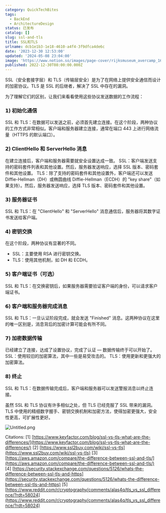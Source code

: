 ```yaml
---
category: QuickTechBites
tags:
  - BackEnd
  - ArchitectureDesign
status: 已发布
catalog: []
slug: ssl-and-tls
title: SSL和TLS
urlname: dcb1e1b3-1e18-4610-a4f4-3f9dfca4de6c
date: '2023-12-30 12:53:00'
updated: '2024-05-08 23:04:00'
image: 'https://www.notion.so/images/page-cover/rijksmuseum_avercamp_1620.jpg'
published: 2022-12-30T08:00:00.000Z
---
```


SSL（安全套接字层）和 TLS（传输层安全）是为了在网络上提供安全通信而设计的加密协议。TLS 是 SSL 的后继者，解决了 SSL 中存在的漏洞。


为了理解它们的区别，让我们来看看使用这些协议发送数据的工作流程：


### 𝟭) 初始化通信


SSL 和 TLS：在数据可以发送之前，必须首先建立连接。在这个阶段，两种协议的工作方式非常相似。客户端和服务器建立连接，通常在端口 443 上进行网络流量（HTTPS 的默认端口）。


### 𝟮) ClientHello 和 ServerHello 消息


在建立连接后，客户端和服务器需要就安全设置达成一致。
SSL：客户端发送支持的密码套件列表和其他设置。然后，服务器发送响应，选择 SSL 版本、密码套件和其他设置。
TLS：除了支持的密码套件和其他设置外，客户端还可以发送 Diffie-Hellman（DH）或椭圆曲线 Diffie-Hellman（ECDH）的 "key share"（如果支持）。然后，服务器发送响应，选择 TLS 版本、密码套件和其他设置。


### 𝟯) 服务器证书


SSL 和 TLS：在 "ClientHello" 和 "ServerHello" 消息通信后，服务器将其数字证书发送给客户端。


### 𝟰) 密钥交换


在这个阶段，两种协议有显著的不同。
- SSL：主要使用 RSA 进行密钥交换。
- TLS：使用其他机制，如 DH 和 ECDH。


### 𝟱) 客户端证书（可选）


SSL 和 TLS：在交换密钥后，如果服务器需要验证客户端的身份，可以请求客户端证书。


### 𝟲) 客户端和服务器完成消息


SSL 和 TLS：一旦认证阶段完成，就会发送 "Finished" 消息。这两种协议在这里的唯一区别是，消息背后的加密计算可能会有所不同。


### 𝟳) 加密数据传输


已经建立了连接，达成了设置协议，完成了认证 — 数据传输终于可以开始了。
SSL：使用较旧的加密算法，其中一些是易受攻击的。
TLS：使用更新和更强大的加密算法。


### 𝟴) 终止


SSL 和 TLS：在数据传输完成后，客户端和服务器可以发送警报消息以终止连接。


虽然 SSL 和 TLS 协议有许多相似之处，但 TLS 已经克服了 SSL 带来的漏洞。TLS 中使用的精细数字握手、密钥交换机制和加密方法，使得加密更强大，安全性更高，可扩展性更好。


![Untitled.png](https://prod-files-secure.s3.us-west-2.amazonaws.com/5d24fe63-e567-4804-86f9-9fdc62e13082/8ff987c5-7f31-4b50-83f5-c69ee7578c4a/Untitled.png?X-Amz-Algorithm=AWS4-HMAC-SHA256&X-Amz-Content-Sha256=UNSIGNED-PAYLOAD&X-Amz-Credential=ASIAZI2LB466YVIM53JV%2F20250212%2Fus-west-2%2Fs3%2Faws4_request&X-Amz-Date=20250212T053724Z&X-Amz-Expires=3600&X-Amz-Security-Token=IQoJb3JpZ2luX2VjEMr%2F%2F%2F%2F%2F%2F%2F%2F%2F%2FwEaCXVzLXdlc3QtMiJHMEUCIQCNHdh365SaVHD%2BOrOUJwxHSJf%2BrXouaRQ%2FQEAqvafQqgIgMKRUWBRVeGDZXq5RX7xRy%2B2tx%2BiuzDh19YriJw0ZioAqiAQI4%2F%2F%2F%2F%2F%2F%2F%2F%2F%2F%2FARAAGgw2Mzc0MjMxODM4MDUiDDxlyqbDhGvEgWW3ICrcA27cbRTWXP2B9jvgV5zcMuLXHxF7DM10aRvPI6shW6rMQisVkJ2iwbYGfbAGansLmvEYfELhD7awo38gPpU8xIAqdnPhSPAjibnxzmXf6z2R7CKyDMpAYq4yN15ry9c5bRmc301cYXb7bo1lVOjc5iLEJf%2FbjgJNhNQ9tlMUJL0dxna6dV2kGHHdF3UIVE2a7eyC3jzCRZSOIMT835vfAaLFJna4L2NV0792zDm0ndM2qdLNmeLH4bZjTGq1nRpt0xS%2FQ0g%2FZlzwj596nZC61J%2FSni1%2FWD4TJDejQO32LStAKYDdDHwNsuSYpKaweVWZNJGAvetnJ838ri4nDXG%2FBfu2XJ9dRgIGVDCHRkAl0fOVyR%2FX%2Fi2WKtvl2IuZD7nmsyZ7RICQn0VcNybwNh32sXL1dd5v6MqTVJppJSjdggvhFfay9b0%2FhbR1gZrG0oorrbSW9Lsv6Kz2SpdDoJO%2FCNFmHBY67CKX989hEwMcCrLqjJE3oq5epiah%2FjPfaVHxjLBPng3ucMNd2Kbb1l0OgxFMFdjQpijShC4zYSv4XOIM6FFDA4Sv7NZFUgeu15%2F%2BXEZsls1Nq7N%2Fd3WuQLvwjF3CS%2Fl1YmhOlx1szzl23YPKIM5SpiI36hWd%2FP1JMJ%2Fzr70GOqUBTIZ7%2FNwuLpoiMmI7LY0JAwBQcB5LritBvomd7%2BWZgoZaSpbQPAZmzEE0oucToxtlDBHOq%2BRhp6DVHOHE570Xq9bz40fb5sqkkZgUivzHjo2ApywKHYRD1AVcRlNV%2BXh22lnpzPIXVrSzXPun5xvBrXkfE0dIeZ6mUe%2FJ20%2BuxbmlcWTUg%2FBicibmwKweIvbpmkDpdizaz72hBvruKKbRWqxNvbqu&X-Amz-Signature=e03c50d29068dd1697387d91fb4cefd4f46b322dbb52a80b235984f965cc1f74&X-Amz-SignedHeaders=host&x-id=GetObject)


Citations:
[1] [https://www.keyfactor.com/blog/ssl-vs-tls-what-are-the-differences/](https://www.keyfactor.com/blog/ssl-vs-tls-what-are-the-differences/)
[2] [https://www.ssl2buy.com/wiki/ssl-vs-tls](https://www.ssl2buy.com/wiki/ssl-vs-tls)
[3] [https://aws.amazon.com/compare/the-difference-between-ssl-and-tls/](https://aws.amazon.com/compare/the-difference-between-ssl-and-tls/)
[4] [https://security.stackexchange.com/questions/5126/whats-the-difference-between-ssl-tls-and-https](https://security.stackexchange.com/questions/5126/whats-the-difference-between-ssl-tls-and-https)
[5] [https://www.reddit.com/r/cryptography/comments/alas4q/tls_vs_ssl_difference/?rdt=58024](https://www.reddit.com/r/cryptography/comments/alas4q/tls_vs_ssl_difference/?rdt=58024)

